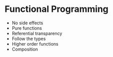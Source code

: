 # Functional Programming

* No side effects
* Pure functions
* Referential transparency
* Follow the types
* Higher order functions
* Composition
